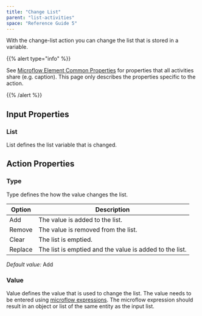 ```yaml
---
title: "Change List"
parent: "list-activities"
space: "Reference Guide 5"
---
```



With the change-list action you can change the list that is stored in a variable.

{{% alert type="info" %}}

See [Microflow Element Common Properties](microflow-element-common-properties) for properties that all activities share (e.g. caption). This page only describes the properties specific to the action.

{{% /alert %}}

## Input Properties

### List

List defines the list variable that is changed.

## Action Properties

### Type

Type defines the how the value changes the list.

<table><thead><tr><th class="confluenceTh">Option</th><th class="confluenceTh">Description</th></tr></thead><tbody><tr><td class="confluenceTd">Add</td><td class="confluenceTd">The value is added to the list.</td></tr><tr><td class="confluenceTd">Remove</td><td class="confluenceTd">The value is removed from the list.</td></tr><tr><td class="confluenceTd">Clear</td><td class="confluenceTd">The list is emptied.</td></tr><tr><td class="confluenceTd">Replace</td><td class="confluenceTd">The list is emptied and the value is added to the list.</td></tr></tbody></table>

_Default value:_ Add

### Value

Value defines the value that is used to change the list. The value needs to be entered using [microflow expressions](microflow-expressions). The microflow expression should result in an object or list of the same entity as the input list.
